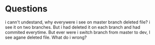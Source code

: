 # Questions

i cann't undestand, why everywere i see on master branch deleted file?
i see it on two branches. But i had deleted it on each branch and had commited everytime. But ever were i switch branch from master to dev, I see agane deleted file. What do i wrong?